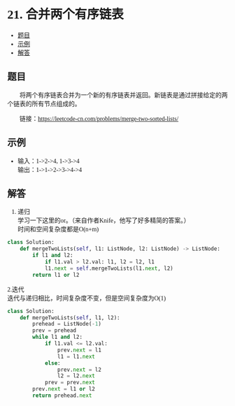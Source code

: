 <font face="微软雅黑">

# 21. 合并两个有序链表

- [题目](#题目)
- [示例](#示例)
- [解答](#解答)

## 题目
&emsp;&emsp;将两个有序链表合并为一个新的有序链表并返回。新链表是通过拼接给定的两个链表的所有节点组成的。 <br/>

&emsp;&emsp;链接：https://leetcode-cn.com/problems/merge-two-sorted-lists/


## 示例
*  输入：1->2->4, 1->3->4 <br/>
输出：1->1->2->3->4->4<br/>



## 解答

1. 递归<br/>
学习一下这里的or。（来自作者Knife，他写了好多精简的答案。）<br/>
时间和空间复杂度都是O(n+m)
```python
class Solution:
    def mergeTwoLists(self, l1: ListNode, l2: ListNode) -> ListNode:
        if l1 and l2:
            if l1.val > l2.val: l1, l2 = l2, l1
            l1.next = self.mergeTwoLists(l1.next, l2)
        return l1 or l2
```
2.迭代<br/>
迭代与递归相比，时间复杂度不变，但是空间复杂度为O(1)
```python
class Solution:
    def mergeTwoLists(self, l1, l2):
        prehead = ListNode(-1)
        prev = prehead
        while l1 and l2:
            if l1.val <= l2.val:
                prev.next = l1
                l1 = l1.next
            else:
                prev.next = l2
                l2 = l2.next            
            prev = prev.next
        prev.next = l1 or l2
        return prehead.next

```
</font>